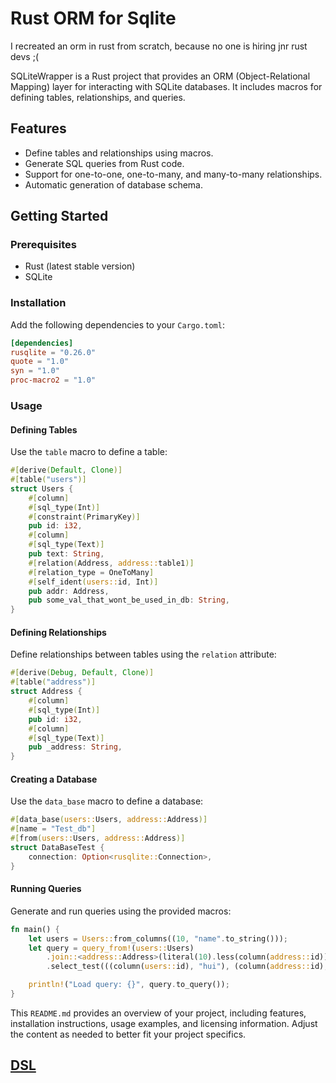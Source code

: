 # Rust ORM for Sqlite

I recreated an orm in rust from scratch, because no one is hiring jnr rust devs ;(



SQLiteWrapper is a Rust project that provides an ORM (Object-Relational Mapping) layer for interacting with SQLite databases. It includes macros for defining tables, relationships, and queries.

## Features

- Define tables and relationships using macros.
- Generate SQL queries from Rust code.
- Support for one-to-one, one-to-many, and many-to-many relationships.
- Automatic generation of database schema.

## Getting Started

### Prerequisites

- Rust (latest stable version)
- SQLite

### Installation

Add the following dependencies to your `Cargo.toml`:

```toml
[dependencies]
rusqlite = "0.26.0"
quote = "1.0"
syn = "1.0"
proc-macro2 = "1.0"
```

### Usage

#### Defining Tables

Use the `table` macro to define a table:

```rust
#[derive(Default, Clone)]
#[table("users")]
struct Users {
    #[column]
    #[sql_type(Int)]
    #[constraint(PrimaryKey)]
    pub id: i32,
    #[column]
    #[sql_type(Text)]
    pub text: String,
    #[relation(Address, address::table1)]
    #[relation_type = OneToMany]
    #[self_ident(users::id, Int)]
    pub addr: Address,
    pub some_val_that_wont_be_used_in_db: String,
}
```

#### Defining Relationships

Define relationships between tables using the `relation` attribute:

```rust
#[derive(Debug, Default, Clone)]
#[table("address")]
struct Address {
    #[column]
    #[sql_type(Int)]
    pub id: i32,
    #[column]
    #[sql_type(Text)]
    pub _address: String,
}
```

#### Creating a Database

Use the `data_base` macro to define a database:

```rust
#[data_base(users::Users, address::Address)]
#[name = "Test_db"]
#[from(users::Users, address::Address)]
struct DataBaseTest {
    connection: Option<rusqlite::Connection>,
}
```

#### Running Queries

Generate and run queries using the provided macros:

```rust
fn main() {
    let users = Users::from_columns((10, "name".to_string()));
    let query = query_from!(users::Users)
        .join::<address::Address>(literal(10).less(column(address::id)))
        .select_test(((column(users::id), "hui"), (column(address::id), "hui2")));

    println!("Load query: {}", query.to_query());
}
```

This `README.md` provides an overview of your project, including features, installation instructions, usage examples, and licensing information. Adjust the content as needed to better fit your project specifics.

## [DSL](dsl/README.md)
